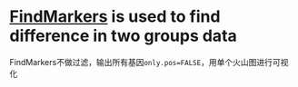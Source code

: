 # [FindMarkers]() is used to find difference in two groups data
FindMarkers不做过滤，输出所有基因`only.pos=FALSE`，用单个火山图进行可视化
